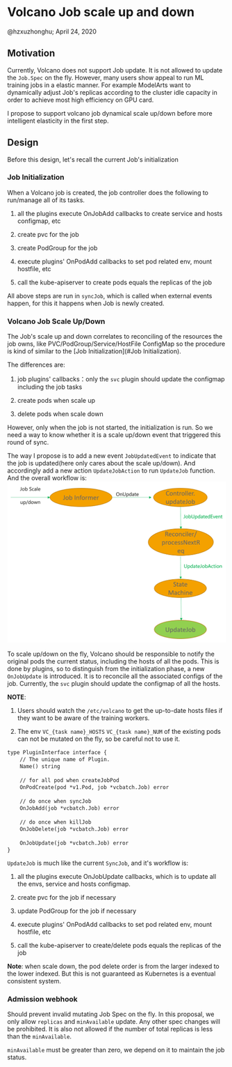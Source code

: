# Volcano Job scale up and down

@hzxuzhonghu; April 24, 2020

## Motivation

Currently, Volcano does not support Job update. It is not allowed to update the `Job.Spec` on the fly.
However, many users show appeal to run ML training jobs in a elastic manner. For example ModelArts want to dynamically adjust Job's replicas according to the cluster idle capacity 
in order to achieve most high efficiency on GPU card.

I propose to support volcano job dynamical scale up/down before more intelligent elasticity in the first step.

## Design

Before this design, let's recall the current Job's initialization

### Job Initialization

When a Volcano job is created, the job controller does the following to run/manage all of its tasks.

1. all the plugins execute OnJobAdd callbacks to create service and hosts configmap, etc

2. create pvc for the job

3. create PodGroup for the job

4. execute plugins' OnPodAdd callbacks to set pod related env, mount hostfile, etc

5. call the kube-apiserver to create pods equals the replicas of the job

All above steps are run in `syncJob`, which is called when external events happen, for this it happens when Job is newly created.

### Volcano Job Scale Up/Down

The Job's scale up and down correlates to reconciling of the resources the job owns, like PVC/PodGroup/Service/HostFile ConfigMap
so the procedure is kind of similar to the [Job Initialization](#Job Initialization).

The differences are:

1. job plugins' callbacks：only the `svc` plugin should update the configmap including the job tasks

2. create pods when scale up

3. delete pods when scale down

However, only when the job is not started, the initialization is run. 
So we need a way to know whether it is a scale up/down event that triggered this round of sync.

The way I propose is to add a new event `JobUpdatedEvent` to indicate that the job is updated(here only cares about the scale up/down).
And accordingly add a new action `UpdateJobAction` to run `UpdateJob` function. And the overall workflow is:
![workflow](images/Job-scale-up-down.PNG)

To scale up/down on the fly, Volcano should be responsible to notify the original pods the current status, including the hosts of all the pods.
This is done by plugins, so to distinguish from the initialization phase, a new `OnJobUpdate` is introduced. 
It is to reconcile all the associated configs of the job. Currently, the `svc` plugin should update the configmap of all the hosts.

**NOTE**:

1. Users should watch the `/etc/volcano` to get the up-to-date hosts files if they want to be aware of the training workers.

2. The env `VC_{task name}_HOSTS` `VC_{task name}_NUM` of the existing pods can not be mutated on the fly, so be careful not to use it. 

```
type PluginInterface interface {
	// The unique name of Plugin.
	Name() string

	// for all pod when createJobPod
	OnPodCreate(pod *v1.Pod, job *vcbatch.Job) error

	// do once when syncJob
	OnJobAdd(job *vcbatch.Job) error

	// do once when killJob
	OnJobDelete(job *vcbatch.Job) error

	OnJobUpdate(job *vcbatch.Job) error
}
```

`UpdateJob` is much like the current `SyncJob`, and it's workflow is:

1. all the plugins execute OnJobUpdate callbacks, which is to update all the envs, service and hosts configmap.

2. create pvc for the job if necessary

3. update PodGroup for the job if necessary

4. execute plugins' OnPodAdd callbacks to set pod related env, mount hostfile, etc

5. call the kube-apiserver to create/delete pods equals the replicas of the job


**Note**: when scale down, the pod delete order is from the larger indexed to the lower indexed. But this is not guaranteed as Kubernetes is a eventual consistent system.



### Admission webhook

Should prevent invalid mutating Job Spec on the fly. In this proposal, we only allow `replicas` and `minAvailable` update. Any other spec changes will be prohibited.
It is also not allowed if the number of total replicas is less than the `minAvailable`.

`minAvailable` must be greater than zero, we depend on it to maintain the job status.
